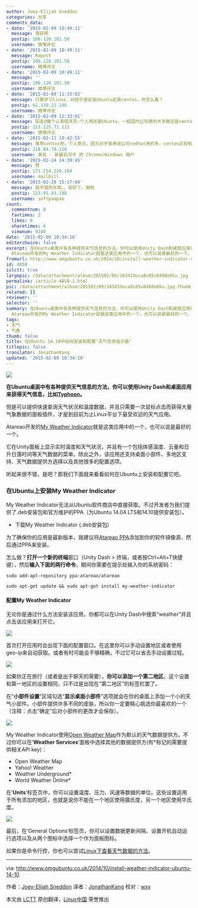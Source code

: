 ```yaml
---
author: Joey-Elijah Sneddon
categories: 分享
comments_data:
- date: '2015-02-09 10:49:11'
  message: 很好啊
  postip: 106.120.101.58
  username: 微博评论
- date: '2015-02-09 10:49:11'
  message: Repost
  postip: 106.120.101.58
  username: 微博评论
- date: '2015-02-09 10:49:11'
  message: ''
  postip: 106.120.101.58
  username: 微博评论
- date: '2015-02-09 11:33:02'
  message: 打算学习linux，纠结于是安装Ubuntu还是centos，你怎么看？
  postip: 61.139.21.146
  username: 微博评论
- date: '2015-02-09 12:33:01'
  message: 回复@做个认真程序员:个人用还是Ubuntu，一般国内公司用的大多数还是centos，比较推荐Ubuntu，因为上手容易一点儿
  postip: 123.125.71.111
  username: 微博评论
- date: '2015-02-11 19:42:55'
  message: 推荐centos吧，个人意见，因为对于我来说公司redhat用的多，centos比较有用些
  postip: 218.84.70.110
  username: 来自 - 新疆石河子 的 Chrome/Windows 用户
- date: '2015-02-24 14:39:45'
  message: 赞
  postip: 171.214.226.104
  username: mailbill
- date: '2015-02-28 15:17:04'
  message: 挺不错的东西。。安好了。谢啦
  postip: 223.91.43.198
  username: softpaopao
count:
  commentnum: 8
  favtimes: 2
  likes: 0
  sharetimes: 6
  viewnum: 9240
date: '2015-02-09 10:34:16'
editorchoice: false
excerpt: 在Ubuntu桌面中有各种提供天气信息的方法，你可以使用Unity Dash和桌面应用来获得天气信息，比如Typhoon。 但是可以提供快速查询天气状况和温度数据，并且只需要一次鼠标点击而获得大量气象数据的面板插件，才是到目前为止Linux平台下最受欢迎的天气应用。
  Atareao开发的My Weather Indicator就是这类应用中的一个，也可以说是最好的一个。 它在Unity面板上显示实时温度和天气状况，并且有一个包括体感温度、云量和日升日落时间等天气数据的菜单。除此之外，该应用还支持桌面小部件、多地区支持、天气数据提供方选择以及其他很多的配置选
fromurl: http://www.omgubuntu.co.uk/2014/10/install-weather-indicator-ubuntu-14-10
id: 4850
islctt: true
largepic: /data/attachment/album/201502/09/103419oca8c85v8488e8ku.jpg
permalink: /article-4850-1.html
pic: /data/attachment/album/201502/09/103419oca8c85v8488e8ku.jpg.thumb.jpg
related: []
reviewer: ''
selector: ''
summary: 在Ubuntu桌面中有各种提供天气信息的方法，你可以使用Unity Dash和桌面应用来获得天气信息，比如Typhoon。 但是可以提供快速查询天气状况和温度数据，并且只需要一次鼠标点击而获得大量气象数据的面板插件，才是到目前为止Linux平台下最受欢迎的天气应用。
  Atareao开发的My Weather Indicator就是这类应用中的一个，也可以说是最好的一个。 它在Unity面板上显示实时温度和天气状况，并且有一个包括体感温度、云量和日升日落时间等天气数据的菜单。除此之外，该应用还支持桌面小部件、多地区支持、天气数据提供方选择以及其他很多的配置选
tags:
- 天气
- 气象
thumb: false
title: 在Ubuntu 14.10中如何安装和配置‘天气信息指示器’
titlepic: false
translator: JonathanKang
updated: '2015-02-09 10:34:16'
---
```


![](/data/attachment/album/201502/09/103419oca8c85v8488e8ku.jpg)


**在Ubuntu桌面中有各种提供天气信息的方法，你可以使用Unity Dash和桌面应用来获得天气信息，比如[Typhoon](https://launchpad.net/typhoon)。**


但是可以提供快速查询天气状况和温度数据，并且只需要一次鼠标点击而获得大量气象数据的面板插件，才是到目前为止Linux平台下最受欢迎的天气应用。


Atareao开发的[My Weather Indicator](https://launchpad.net/my-weather-indicator)就是这类应用中的一个，也可以说是最好的一个。


它在Unity面板上显示实时温度和天气状况，并且有一个包括体感温度、云量和日升日落时间等天气数据的菜单。除此之外，该应用还支持桌面小部件、多地区支持、天气数据提供方选择以及其他很多的配置选项。


听起来很不错，是吧？那我们下面就来看看如何在Ubuntu上安装和配置它吧。


### 在Ubuntu上安装My Weather Indicator


My Weather Indicator无法从Ubuntu软件商店中直接获取。不过开发者为我们提供了.deb安装包和官方维护的PPA（为Ubuntu 14.04 LTS和14.10提供安装包）。


* 下载My Weather Indicator (.deb安装包)


为了确保你的应用是最新版本，我建议将[Atareao PPA](https://launchpad.net/%7Eatareao/+archive/ubuntu/atareao)添加到你的软件镜像源，然后通过PPA来安装。


怎么做？**打开一个新的终端**窗口（Unity Dash > 终端，或者按Ctrl+Alt+T快捷键），然后**输入下面的两行命令**，期间你需要在提示处输入你的系统密码：



```
sudo add-apt-repository ppa:atareao/atareao

sudo apt-get update && sudo apt-get install my-weather-indicator

```

#### 配置My Weather Indicator


无论你是通过什么方法安装该应用，你都可以在Unity Dash中搜索“weather”并且点击该应用来打开它。


![](/data/attachment/album/201502/09/103420ux3m19amtxlmh03k.jpg)


首次打开应用时会出现下面的配置窗口。在这里你可以手动设置地区或者使用geo-ip来自动获取。或者有时可能会不够精确，不过它可以省去手动设置过程。


![](/data/attachment/album/201502/09/103422qymgl5tlglqc0qqv.jpeg)


如果你正在旅行（或者是出于聊天的需要），**你可以添加一个第二地区**。这个设置和第一地区的设置相同，只不过是出现在“第二地区”的标签栏罢了。


在“**小部件设置**”区域勾选“**显示桌面小部件**”选项就会在你的桌面上添加一个小的天气小部件。小部件提供许多不同的皮肤，所以你一定要精心挑选你最喜欢的一个（注释：点击“确定”后对小部件的更改才会保存）。


![](/data/attachment/album/201502/09/103423t8sys5nsjrl3jle2.jpg)


My Weather Indicator使用[Open Weather Map](http://openweathermap.org/)作为默认的天气数据提供方。不过你可以在‘**Weather Services**’面板中选择其他的数据提供方(有\*标记的需要提供相关API key)：


* Open Weather Map
* Yahoo! Weather
* Weather Underground\*
* World Weather Online\*


在‘**Units**’标签页中，你可以设置温度、压力、风速等数据的单位。这些设置适用于所有添加的地区，也就是说你不能在一个地区使用摄氏度，另一个地区使用华氏度。


![](/data/attachment/album/201502/09/103425uzsrjzvrra8grgrr.jpeg)


最后，在‘General Options‘标签页，你可以设置数据更新间隔、设置开机自动运行选项以及从两个图标中选择一个作为面板图标。


如果你是命令行控，你也可以尝试[Linux下查看天气数据的方法](http://www.omgubuntu.co.uk/2014/02/get-weather-forecast-terminal-linux)。




---


via: <http://www.omgubuntu.co.uk/2014/10/install-weather-indicator-ubuntu-14-10>


作者：[Joey-Elijah Sneddon](https://plus.google.com/117485690627814051450/?rel=author) 译者：[JonathanKang](https://github.com/JonathanKang) 校对：[wxy](https://github.com/wxy)


本文由 [LCTT](https://github.com/LCTT/TranslateProject) 原创翻译，[Linux中国](http://linux.cn/) 荣誉推出